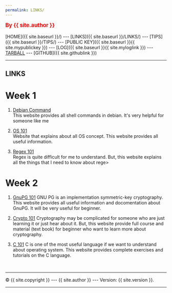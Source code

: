 ```yaml
---
permalink: LINKS/
---
```

<span style="color:red; font-weight:bold; font-size:larger;">By {{ site.author }}</span>
<br><br>
[HOME]({{ site.baseurl }}/) ---
[LINKS]({{ site.baseurl }}/LINKS/) ---
[TIPS]({{ site.baseurl }}/TIPS/) ---
[PUBLIC KEY]({{ site.baseurl }}{{ site.mypublickey }}) ---
[LOG]({{ site.baseurl }}{{ site.myloglink }}) ---
[TARBALL](SandBox/cbkadal.tar.xz) ---
[GITHUB]({{ site.githublink }})
<br>
<hr>

## LINKS

# Week 1

1. [Debian Command](https://wiki.debian.org/ShellCommands)<br>
This website provides all shell commands in debian. It's very helpful for someone like me

2. [OS 101](https://www.tutorialspoint.com/operating_system/index.htm)<br>
Website that explains about all OS concept. This website provides all useful information.

3. [Regex 101](https://regex101.com/)<br>
Regex is quite difficult for me to understand. But, this website explains all the things that I need to know about rege>

# Week 2

1. [GnuPG 101](https://www.gnupg.org/documentation/howtos.html)
GNU PG is an implementation symmetric-key cryptography. This website provides all useful information and docomentation about GnuPG. It will be very useful for beginner.

2. [Crypto 101](https://www.crypto101.io/)
Cryptography may be complicated for someone who are just learning it or just hear about it. But, this website provide full course and material (text book) for beginner who want to learn more about cryptography.

3. [C 101](https://www.w3schools.com/c/index.php)
C is one of the most useful language if we want to understand about operating system. This website provides complete exercises and tutorials on the C language. 

<br>
<hr>
&copy; {{ site.copyright }} --- {{ site.author }} --- Version: {{ site.version }}.
<hr>
<br>
